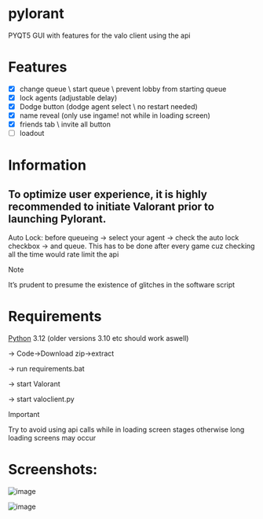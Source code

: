 # pylorant
PYQT5 GUI with features for the valo client using the api

# Features 
- [x] change queue \ start queue \ prevent lobby from starting queue
- [x] lock agents (adjustable delay)
- [x] Dodge button (dodge agent select \ no restart needed)
- [x] name reveal (only use ingame! not while in loading screen)
- [x] friends tab \ invite all button 
- [ ] loadout

# Information
  ## To optimize user experience, it is highly recommended to initiate Valorant prior to launching Pylorant.

  Auto Lock: before queueing -> select your agent -> check the auto lock checkbox -> and queue.
            This has to be done after every game cuz checking all the time would rate limit the api

 > [!NOTE]
 > It’s prudent to presume the existence of glitches in the software script

# Requirements
  [Python](https://www.python.org/downloads/) 3.12 (older versions 3.10 etc should work aswell)

  -> Code->Download zip->extract
    
  -> run requirements.bat
  
  -> start Valorant
  
  -> start valoclient.py

> [!IMPORTANT]
> Try to avoid using api calls while in loading screen stages otherwise long loading screens may occur

# Screenshots:
  ![image](https://github.com/leopardbyte/pylorant/assets/164386226/b56c62c8-cbb5-4856-aafd-d593c012d70d)

  ![image](https://github.com/leopardbyte/pylorant/assets/164386226/bc8922a5-2e6f-484a-b6ec-0f824fbfae1f)


  

